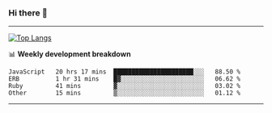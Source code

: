 ### Hi there 👋

-------
[![Top Langs](https://github-readme-stats.vercel.app/api/top-langs/?username=ashish-r)](https://github.com/anuraghazra/github-readme-stats)

📊 **Weekly development breakdown**
<!--START_SECTION:waka-->

```text
JavaScript   20 hrs 17 mins  ██████████████████████░░░   88.50 %
ERB          1 hr 31 mins    █▓░░░░░░░░░░░░░░░░░░░░░░░   06.62 %
Ruby         41 mins         ▓░░░░░░░░░░░░░░░░░░░░░░░░   03.02 %
Other        15 mins         ▒░░░░░░░░░░░░░░░░░░░░░░░░   01.12 %
```

<!--END_SECTION:waka-->
-------

<!--
**ashish-r/ashish-r** is a ✨ _special_ ✨ repository because its `README.md` (this file) appears on your GitHub profile.

Here are some ideas to get you started:

- 🔭 I’m currently working on ...
- 🌱 I’m currently learning ...
- 👯 I’m looking to collaborate on ...
- 🤔 I’m looking for help with ...
- 💬 Ask me about ...
- 📫 How to reach me: ...
- 😄 Pronouns: ...
- ⚡ Fun fact: ...
-->
